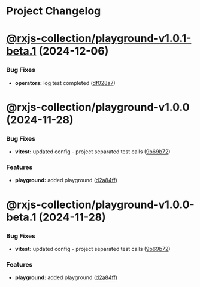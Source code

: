 # Project Changelog

# [@rxjs-collection/playground-v1.0.1-beta.1](https://github.com/basics/rxjs-collection/compare/@rxjs-collection/playground-v1.0.0...@rxjs-collection/playground-v1.0.1-beta.1) (2024-12-06)


### Bug Fixes

* **operators:** log test completed ([df028a7](https://github.com/basics/rxjs-collection/commit/df028a70547be7095e3cab9663dd9b45d29304e9))

# @rxjs-collection/playground-v1.0.0 (2024-11-28)


### Bug Fixes

* **vitest:** updated config - project separated test calls ([9b69b72](https://github.com/basics/rxjs-collection/commit/9b69b72393dd8d61e6f435c7294086132ca64afe))


### Features

* **playground:** added playground ([d2a84ff](https://github.com/basics/rxjs-collection/commit/d2a84ffd4685a354a073ce1b888869ba13adb505))

# @rxjs-collection/playground-v1.0.0-beta.1 (2024-11-28)


### Bug Fixes

* **vitest:** updated config - project separated test calls ([9b69b72](https://github.com/basics/rxjs-collection/commit/9b69b72393dd8d61e6f435c7294086132ca64afe))


### Features

* **playground:** added playground ([d2a84ff](https://github.com/basics/rxjs-collection/commit/d2a84ffd4685a354a073ce1b888869ba13adb505))
